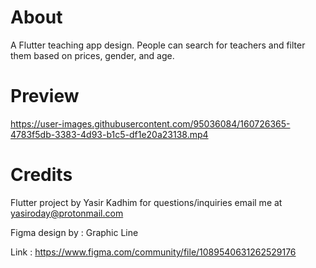 # About

A Flutter teaching app design. People can search for teachers and filter them based on prices, gender, and age.

# Preview



https://user-images.githubusercontent.com/95036084/160726365-4783f5db-3383-4d93-b1c5-df1e20a23138.mp4



# Credits

Flutter project by Yasir Kadhim for questions/inquiries email me at yasiroday@protonmail.com

Figma design by : Graphic Line

Link : https://www.figma.com/community/file/1089540631262529176
